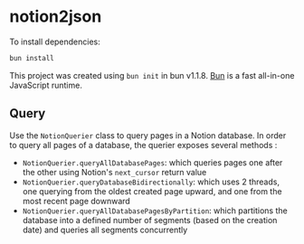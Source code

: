 # notion2json

To install dependencies:

```bash
bun install
```

This project was created using `bun init` in bun v1.1.8. [Bun](https://bun.sh) is a fast all-in-one JavaScript runtime.

## Query

Use the `NotionQuerier` class to query pages in a Notion database.
In order to query all pages of a database, the querier exposes several methods :

- `NotionQuerier.queryAllDatabasePages`: which queries pages one after the other using Notion's `next_cursor` return value
- `NotionQuerier.queryDatabaseBidirectionally`: which uses 2 threads, one querying from the oldest created page upward, and one from the most recent page downward
- `NotionQuerier.queryAllDatabasePagesByPartition`: which partitions the database into a defined number of segments (based on the creation date) and queries all segments concurrently
